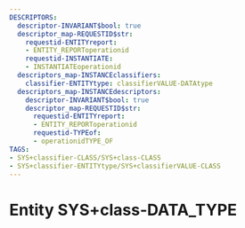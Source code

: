 ```yaml
---
DESCRIPTORS:
  descriptor-INVARIANT$bool: true
  descriptor_map-REQUESTID$str:
    requestid-ENTITYreport:
    - ENTITY_REPORToperationid
    requestid-INSTANTIATE:
    - INSTANTIATEoperationid
  descriptors_map-INSTANCEclassifiers:
    classifier-ENTITYtype: classifierVALUE-DATAtype
  descriptors_map-INSTANCEdescriptors:
    descriptor-INVARIANT$bool: true
    descriptor_map-REQUESTID$str:
      requestid-ENTITYreport:
      - ENTITY_REPORToperationid
      requestid-TYPEof:
      - operationidTYPE_OF
TAGS:
- SYS+classifier-CLASS/SYS+class-CLASS
- SYS+classifier-ENTITYtype/SYS+classifierVALUE-CLASS
---
```

# Entity SYS+class-DATA_TYPE

